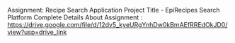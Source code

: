 Assignment: Recipe Search Application
Project Title - EpiRecipes Search Platform
Complete Details About Assignment : https://drive.google.com/file/d/12dv5_kyeURgYnhDw0kBmAEfRREdOkJD0/view?usp=drive_link

